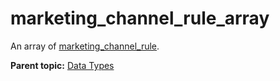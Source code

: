 # marketing\_channel\_rule\_array

An array of [marketing\_channel\_rule](r_marketing_channel_rule.md#).

**Parent topic:** [Data Types](../data_types/c_datatypes.md)

